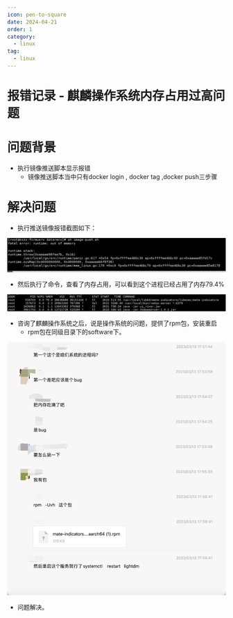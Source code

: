 ```yaml
---
icon: pen-to-square
date: 2024-04-21
order: 1
category:
  - linux
tag:
  - linux
---
```

# 报错记录 - 麒麟操作系统内存占用过高问题

# 问题背景

- 执行镜像推送脚本显示报错
  - 镜像推送脚本当中只有docker login , docker tag ,docker push三步骤

# 解决问题

- 执行推送镜像报错截图如下：

![WechatIMG2281](./images/WechatIMG2281.png)

- 然后执行了命令，查看了内存占用，可以看到这个进程已经占用了内存79.4%

![WechatIMG2275](./images/WechatIMG2275.png)

- 咨询了麒麟操作系统之后，说是操作系统的问题，提供了rpm包，安装重启
  - rpm包在同级目录下的software下。

![image-20230313232626326](./images/image-20230313232626326.png)

- 问题解决。





